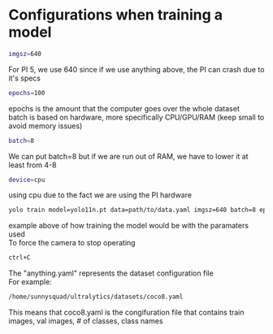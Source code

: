 # Configurations when training a model
```bash
imgsz=640
```
For PI 5, we use 640 since if we use anything above, the PI can crash due to it's specs
```bash
epochs=100
```
epochs is the amount that the computer goes over the whole dataset  
batch is based on hardware, more specifically CPU/GPU/RAM (keep small to avoid memory issues)
```bash
batch=8
```
We can put batch=8 but if we are run out of RAM, we have to lower it at least from 4-8  
```bash
device=cpu
```
using cpu due to the fact we are using the PI hardware
```bash
yolo train model=yolo11n.pt data=path/to/data.yaml imgsz=640 batch=8 epochs=100 device=cpu name=new_test
```
example above of how training the model would be with the paramaters used  
To force the camera to stop operating
```bash
ctrl+C
```
The "anything.yaml" represents the dataset configuration file  
For example:
```bash
/home/sunnysquad/ultralytics/datasets/coco8.yaml
```
This means that coco8.yaml is the congifuration file that contains train images, val images, # of classes, class names
